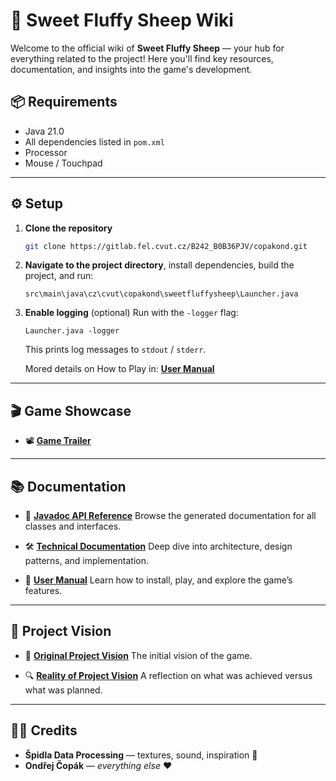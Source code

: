 # 🐑 Sweet Fluffy Sheep Wiki

Welcome to the official wiki of **Sweet Fluffy Sheep** — your hub for everything related to the project!
Here you'll find key resources, documentation, and insights into the game's development.

## 📦 Requirements

* Java 21.0
* All dependencies listed in `pom.xml`
* Processor
* Mouse / Touchpad

---

## ⚙️ Setup

1. **Clone the repository**

   ```bash
   git clone https://gitlab.fel.cvut.cz/B242_B0B36PJV/copakond.git
   ```

2. **Navigate to the project directory**, install dependencies, build the project, and run:

   ```
   src\main\java\cz\cvut\copakond\sweetfluffysheep\Launcher.java
   ```

3. **Enable logging** (optional)
   Run with the `-logger` flag:

   ```
   Launcher.java -logger
   ```

   This prints log messages to `stdout` / `stderr`.

   Mored details on How to Play in: [**User Manual**](https://gitlab.fel.cvut.cz/B242_B0B36PJV/copakond/-/wikis/Manuals-&-Documentation/User-Manual)

---

## 🎬 Game Showcase

* 📽️ [**Game Trailer**](https://youtu.be/YkSZrof1f4M)

---

## 📚 Documentation

* 📖 [**Javadoc API Reference**](https://copakond-58f685.pages.fel.cvut.cz/overview-tree.html)
  Browse the generated documentation for all classes and interfaces.

* 🛠️ [**Technical Documentation**](https://gitlab.fel.cvut.cz/B242_B0B36PJV/copakond/-/wikis/Manuals-&-Documentation/Technical-Documentation)
  Deep dive into architecture, design patterns, and implementation.

* 👤 [**User Manual**](https://gitlab.fel.cvut.cz/B242_B0B36PJV/copakond/-/wikis/Manuals-&-Documentation/User-Manual)
  Learn how to install, play, and explore the game’s features.

---

## 🔮 Project Vision

* 🌟 [**Original Project Vision**](https://gitlab.fel.cvut.cz/B242_B0B36PJV/copakond/-/wikis/Project-Vision/Original-Project-Vision)
  The initial vision of the game.

* 🔍 [**Reality of Project Vision**](https://gitlab.fel.cvut.cz/B242_B0B36PJV/copakond/-/wikis/Project-Vision/Reality-of-Project-Vision)
  A reflection on what was achieved versus what was planned.

---

## 👨‍💻 Credits

* **Špidla Data Processing** — textures, sound, inspiration 🐑
* **Ondřej Čopák** — *everything else* ❤️